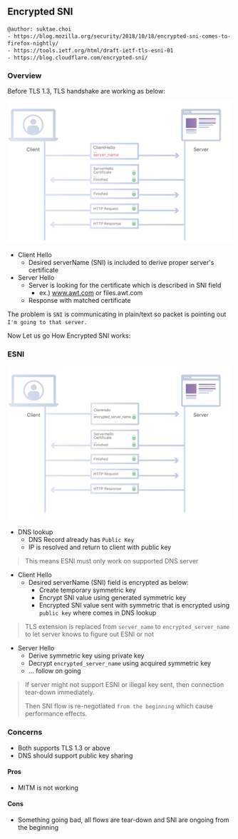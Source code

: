 ## Encrypted SNI

```
@author: suktae.choi
- https://blog.mozilla.org/security/2018/10/18/encrypted-sni-comes-to-firefox-nightly/
- https://tools.ietf.org/html/draft-ietf-tls-esni-01
- https://blog.cloudflare.com/encrypted-sni/
```

### Overview

Before TLS 1.3, TLS handshake are working as below:

![Screen Shot 2019-11-03 at 20.18.53](images/Screen%20Shot%202019-11-03%20at%2020.18.53.png)

- Client Hello
  - Desired serverName (SNI) is included to derive proper server's certificate
- Server Hello
  - Server is looking for the certificate which is described in SNI field
    - ex.) www.awt.com or files.awt.com
  - Response with matched certificate

The problem is `SNI` is communicating in plain/text so packet is pointing out `I'm going to that server.`

Now Let us go How Encrypted SNI works:

### ESNI

![Screen Shot 2019-11-03 at 20.18.57](images/Screen%20Shot%202019-11-03%20at%2020.18.57.png)

- DNS lookup
  - DNS Record already has `Public Key`
  - IP is resolved and return to client with public key

> This means ESNI must only work on supported DNS server

- Client Hello
  - Desired serverName (SNI) field is encrypted as below:
    - Create temporary symmetric key
    - Encrypt SNI value using generated symmetric key
    - Encrypted SNI value sent with symmetric that is encrypted using `public key` where comes in DNS lookup

> TLS extension is replaced from `server_name` to `encrypted_server_name` to let server knows to figure out ESNI or not

- Server Hello
  - Derive symmetric key using private key
  - Decrypt `encrypted_server_name` using acquired symmetric key
  - ... follow on going

> If server might not support ESNI or illegal key sent, then connection tear-down immediately.
>
> Then SNI flow is re-negotiated `from the beginning` which cause performance effects.

### Concerns

- Both supports TLS 1.3 or above
- DNS should support public key sharing

#### Pros

- MITM is not working

#### Cons

- Something going bad, all flows are tear-down and SNI are ongoing from the beginning

